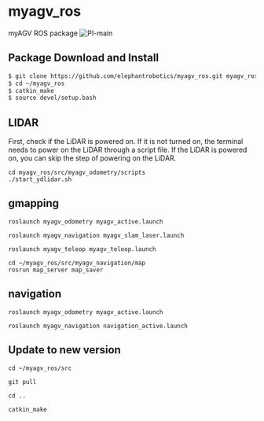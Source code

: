 # myagv_ros
myAGV ROS package
![PI-main](https://github.com/user-attachments/assets/06a0edeb-bdf2-413d-b6fe-cdb89ce46524)

## Package Download and Install

```bash
$ git clone https://github.com/elephantrobotics/myagv_ros.git myagv_ros/src
$ cd ~/myagv_ros
$ catkin_make
$ source devel/setup.bash
```

## LIDAR

First, check if the LiDAR is powered on. If it is not turned on, the terminal needs to power on the LiDAR through a script file. If the LiDAR is powered on, you can skip the step of powering on the LiDAR.

```
cd myagv_ros/src/myagv_odometry/scripts
./start_ydlidar.sh
```

## gmapping

```
roslaunch myagv_odometry myagv_active.launch
```

```
roslaunch myagv_navigation myagv_slam_laser.launch
```

```
roslaunch myagv_teleop myagv_teleop.launch
```

```
cd ~/myagv_ros/src/myagv_navigation/map
rosrun map_server map_saver
```

## navigation

```
roslaunch myagv_odometry myagv_active.launch
```

```
roslaunch myagv_navigation navigation_active.launch
```

## Update to new version

```
cd ~/myagv_ros/src

git pull

cd ..

catkin_make
```


